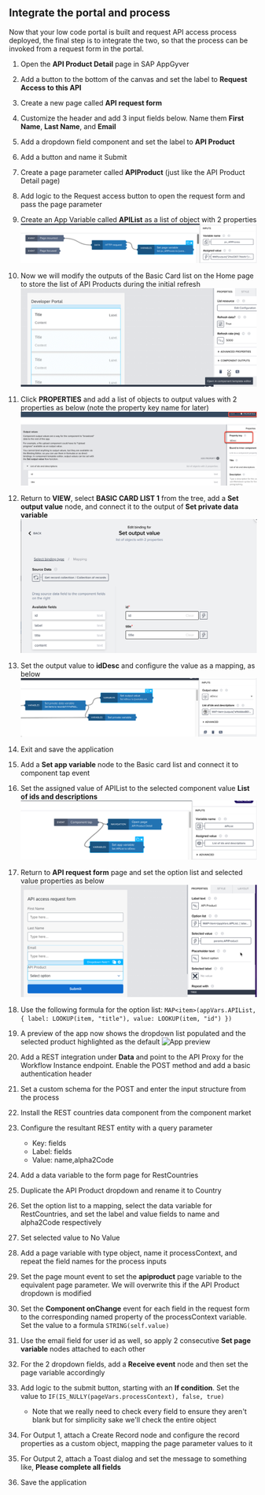 ## Integrate the portal and process
Now that your low code portal is built and request API access process deployed, the final step is to integrate the two, so that the process can be invoked from a request form in the portal.
  1. Open the **API Product Detail** page in SAP AppGyver
  2. Add a button to the bottom of the canvas and set the label to **Request Access to this API**
  3. Create a new page called **API request form**
  4. Customize the header and add 3 input fields below. Name them **First Name**, **Last Name**, and **Email**
  5. Add a dropdown field component and set the label to **API Product**
  6. Add a button and name it Submit
  7. Create a page parameter called **APIProduct** (just like the API Product Detail page)
  8. Add logic to the Request access button to open the request form and pass the page parameter
  9. Create an App Variable called **APIList** as a list of object with 2 properties
     ![Create app variable](img/SetPageVar.png)

  10. Now we will modify the outputs of the Basic Card list on the Home page to store the list of API Products during the initial refresh
     ![Component Editor](img/ComponentEditor.png)

  11. Click **PROPERTIES** and add  a list of objects to output values with 2 properties as below (note the property key name for later)
     ![Output value](img/OutputValues.png)

  12. Return to **VIEW**, select **BASIC CARD LIST 1** from the tree, add a **Set output value** node, and connect it to the output of **Set private data variable**
     ![Set output value](img/SetOutputValue.png)

  13. Set the output value to **idDesc** and configure the value as a mapping, as below
     ![Configure mapping](img/BasicCardLogic.png)

  14. Exit and save the application
  15. Add a **Set app variable** node to the Basic card list and connect it to component tap event
  16. Set the assigned value of APIList to the selected component value **List of ids and descriptions**
     ![List of ids](img/SetAppVariable.png)

  17. Return to **API request form** page and set the option list and selected value properties as below
      ![Option list](img/RequestForm.png)

  18. Use the following formula for the option list:
   ```MAP<item>(appVars.APIList, { label: LOOKUP(item, "title"), value: LOOKUP(item, "id") })```
  19. A preview of the app now shows the dropdown list populated and the selected product highlighted as the default
      ![App preview](img/PopulatedForm.png)

  20. Add a REST integration under **Data** and point to the API Proxy for the Workflow Instance endpoint. Enable the POST method and add a basic authentication header
  21. Set a custom schema for the POST and enter the input structure from the process
  22. Install the REST countries data component from the component market
  23. Configure the resultant REST entity with a query parameter
      * Key: fields
      * Label: fields
      * Value: name,alpha2Code
  24. Add a data variable to the form page for RestCountries 
  25. Duplicate the API Product dropdown and rename it to Country
  26. Set the option list to a mapping, select the data variable for RestCountries, and set the label and value fields to name and alpha2Code respectively
  27. Set selected value to No Value
  28. Add a page variable with type object, name it processContext, and repeat the field names for the process inputs
  29. Set the page mount event to set the **apiproduct** page variable to the equivalent page parameter. We will overwrite this if the API Product dropdown is modified
  30. Set the **Component onChange** event for each field in the request form to the corresponding named property of the processContext variable. Set the value to a formula ```STRING(self.value)```
  31. Use the email field for user id as well, so apply 2 consecutive **Set page variable** nodes attached to each other
  32. For the 2 dropdown fields, add a **Receive event** node and then set the page variable accordingly
  33. Add logic to the submit button, starting with an **If condition**. Set the value to ```IF(IS_NULLY(pageVars.processContext), false, true)```
      * Note that we really need to check every field to ensure they aren't blank but for simplicity sake we'll check the entire object
  34. For Output 1, attach a Create Record node and configure the record properties as a custom object, mapping the page parameter values to it
  35. For Output 2, attach a Toast dialog and set the message to something like, **Please complete all fields**
  36. Save the application